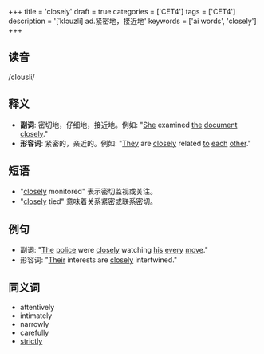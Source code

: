 +++
title = 'closely'
draft = true
categories = ['CET4']
tags = ['CET4']
description = '[ˈkləuzli] ad.紧密地，接近地'
keywords = ['ai words', 'closely']
+++

## 读音
/cloʊsli/

## 释义
- **副词**: 密切地，仔细地，接近地。例如: "[She](/zh/post/she/) examined [the](/zh/post/the/) [document](/zh/post/document/) [closely](/zh/post/closely/)."
- **形容词**: 紧密的，亲近的。例如: "[They](/zh/post/they/) are [closely](/zh/post/closely/) related [to](/zh/post/to/) [each](/zh/post/each/) [other](/zh/post/other/)."

## 短语
- "[closely](/zh/post/closely/) monitored" 表示密切监视或关注。
- "[closely](/zh/post/closely/) tied" 意味着关系紧密或联系密切。

## 例句
- 副词: "[The](/zh/post/the/) [police](/zh/post/police/) were [closely](/zh/post/closely/) watching [his](/zh/post/his/) [every](/zh/post/every/) [move](/zh/post/move/)."
- 形容词: "[Their](/zh/post/their/) interests are [closely](/zh/post/closely/) intertwined."

## 同义词
- attentively
- intimately
- narrowly
- carefully
- [strictly](/zh/post/strictly/)
